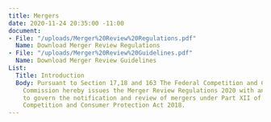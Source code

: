 ```yaml
---
title: Mergers
date: 2020-11-24 20:35:00 -11:00
document:
- File: "/uploads/Merger%20Review%20Regulations.pdf"
  Name: Download Merger Review Regulations
- File: "/uploads/Merger%20Review%20Guidelines.pdf"
  Name: Download Merger Review Guidelines
List:
  Title: Introduction
  Body: Pursuant to Section 17,18 and 163 The Federal Competition and Consumer Protection
    Commission hereby issues the Merger Review Regulations 2020 with ancillary instruments
    to govern the notification and review of mergers under Part XII of the Federal
    Competition and Consumer Protection Act 2018.
---
```


